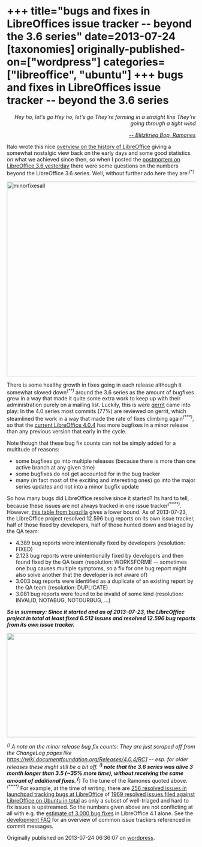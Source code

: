 +++
title="bugs and fixes in LibreOffices issue tracker -- beyond the 3.6 series"
date=2013-07-24
[taxonomies]
originally-published-on=["wordpress"]
categories=["libreoffice", "ubuntu"]
+++
bugs and fixes in LibreOffices issue tracker -- beyond the 3.6 series
=====================================================================

<p style="text-align:right;"><em>Hey ho, let's go</em>
<em> Hey ho, let's go</em>
<em> They're forming in a straight line</em>
<em> They're going through a tight wind</em></p>
<p style="text-align:right;"><a href="http://www.youtube.com/watch?v=ElX7x_qNUYQ"><em>-- Blitzkrieg Bop, Ramones</em></a></p>
<p style="text-align:left;">Italo wrote this nice <a href="http://blog.documentfoundation.org/2013/07/22/getting-close-to-libreoffice-4-1/">overview on the history of LibreOffice</a> giving a somewhat nostalgic view back on the early days and some good statistics on what we achieved since then, so when I posted the <a href="http://skyfromme.wordpress.com/2013/07/23/libreoffice-3-6-7-on-ubuntu-547-bug-fixes-and-zero-known-well-triaged-regressions-against-version-3-6-0-on-release/">postmortem on LibreOffice 3.6 yesterday</a> there were some questions on the numbers beyond the LibreOffice 3.6 series. Well, without further ado here they are:<sup><em>(*)</em></sup></p>
<p style="text-align:left;"><a style="text-align:left;" href="/img/wp/2013/07/minorfixesall1.png"><img class="aligncenter size-full wp-image-550" alt="minorfixesall" src="/img/wp/2013/07/minorfixesall1.png" width="519" height="519" /></a></p>
There is some healthy growth in fixes going in each release although it somewhat slowed down<sup><em>(**)</em></sup> around the 3.6 series as the amount of bugfixes grew in a way that made it quite some extra work to keep up with their administration purely on a mailing list. Luckily, this is were <a href="https://gerrit.libreoffice.org">gerrit</a> came into play: In the 4.0 series most commits (77%) are reviewed on gerrit, which steamlined the work in a way that made the rate of fixes climbing again<sup><em>(***)</em></sup>, so that the <a href="http://www.libreoffice.org/download">current LibreOffice 4.0.4</a> has more bugfixes in a minor release than any previous version that early in the cycle.

Note though that these bug fix counts can not be simply added for a multitude of reasons:
<ul>
	<li>some bugfixes go into multiple releases (because there is more than one active branch at any given time)</li>
	<li>some bugfixes do not get accounted for in the bug tracker</li>
	<li>many (in fact most of the exciting and interesting ones) go into the major series updates and not into a minor bugfix update</li>
</ul>
So how many bugs did LibreOffice resolve since it started? Its hard to tell, because these issues are not always tracked in one issue tracker<em><sup>(****)</sup></em>. However, <a href="https://bugs.freedesktop.org/report.cgi?x_axis_field=bug_severity&amp;y_axis_field=resolution&amp;z_axis_field=&amp;query_format=report-table&amp;short_desc_type=allwordssubstr&amp;short_desc=&amp;product=LibreOffice&amp;bug_status=UNCONFIRMED&amp;bug_status=NEW&amp;bug_status=ASSIGNED&amp;bug_status=REOPENED&amp;bug_status=RESOLVED&amp;bug_status=VERIFIED&amp;bug_status=CLOSED&amp;bug_status=NEEDINFO&amp;bug_status=PLEASETEST&amp;resolution=FIXED&amp;resolution=INVALID&amp;resolution=WONTFIX&amp;resolution=DUPLICATE&amp;resolution=WORKSFORME&amp;resolution=MOVED&amp;resolution=NOTABUG&amp;resolution=NOTOURBUG&amp;longdesc_type=allwordssubstr&amp;longdesc=&amp;bug_file_loc_type=allwordssubstr&amp;bug_file_loc=&amp;status_whiteboard_type=allwordssubstr&amp;status_whiteboard=&amp;keywords_type=allwords&amp;keywords=&amp;bug_id=&amp;bug_id_type=anyexact&amp;emailtype1=substring&amp;email1=&amp;emailtype2=substring&amp;email2=&amp;emailtype3=substring&amp;email3=&amp;chfieldvalue=&amp;chfieldfrom=&amp;chfieldto=Now&amp;j_top=AND&amp;f1=noop&amp;o1=noop&amp;v1=&amp;format=table&amp;action=wrap">this table from bugzilla</a> gives a lower bound. As of 2013-07-23, the LibreOffice project resolved 12.596 bug reports on its own issue tracker, half of those fixed by developers, half of those hunted down and triaged by the QA team:
<ul>
	<li>4.389 bug reports were intentionally fixed by developers (resolution: FIXED)</li>
	<li>2.123 bug reports were unintentionally fixed by developers and then found fixed by the QA team (resolution: WORKSFORME -- sometimes one bug causes multiple symptoms, so a fix for one bug report might also solve another that the developer is not aware of)</li>
	<li>3.003 bug reports were identified as a duplicate of an existing report by the QA team (resolution: DUPLICATE)</li>
	<li>3.081 bug reports were found to be invalid of some kind (resolution: INVALID, NOTABUG, NOTOURBUG, ...)</li>
</ul>
<em><strong>So in summary: Since it started and as of 2013-07-23, the LibreOffice project in total at least fixed 6.512 issues and resolved 12.596 bug reports from its own issue tracker.</strong></em>

<a href="/img/wp/2013/07/resolvedbugs.png"><img class="aligncenter size-full wp-image-549" alt="" src="/img/wp/2013/07/resolvedbugs.png" width="519" height="278" /></a><em></em>

<sup><em>(*)</em></sup> A note on the minor release bug fix counts: They are just scraped off from the ChangeLog pages like <a href="https://wiki.documentfoundation.org/Releases/4.0.4/RC1">https://wiki.documentfoundation.org/Releases/4.0.4/RC1</a> -- esp. for older releases these might still be a bit off.
<sup><em>(**)</em></sup> note that the 3.6 series was alive 3 month longer than 3.5 (~35% more time), without receiving the same amount of additional fixes.
<sup><em>(***)</em></sup> To the tune of the Ramones quoted above.
<sup><em>(****)</em></sup> For example, at the time of writing, there are <a href="https://bugs.launchpad.net/ubuntu/+source/libreoffice/?field.searchtext=&amp;orderby=-importance&amp;field.status%3Alist=INVALID&amp;field.status%3Alist=WONTFIX&amp;field.status%3Alist=EXPIRED&amp;field.status%3Alist=FIXCOMMITTED&amp;field.status%3Alist=FIXRELEASED&amp;assignee_option=any&amp;field.assignee=&amp;field.bug_reporter=&amp;field.bug_commenter=&amp;field.subscriber=&amp;field.tag=&amp;field.tags_combinator=ANY&amp;field.status_upstream=resolved_upstream&amp;field.status_upstream=open_upstream&amp;field.status_upstream-empty-marker=1&amp;field.upstream_target=df-libreoffice&amp;field.has_cve.used=&amp;field.omit_dupes.used=&amp;field.affects_me.used=&amp;field.has_patch.used=&amp;field.has_branches.used=&amp;field.has_branches=on&amp;field.has_no_branches.used=&amp;field.has_no_branches=on&amp;field.has_blueprints.used=&amp;field.has_blueprints=on&amp;field.has_no_blueprints.used=&amp;field.has_no_blueprints=on&amp;search=Search">256 resolved issues in launchpad tracking bugs at LibreOffice</a> of <a href="https://bugs.launchpad.net/ubuntu/+source/libreoffice/?field.searchtext=&amp;orderby=-importance&amp;field.status%3Alist=INVALID&amp;field.status%3Alist=EXPIRED&amp;field.status%3Alist=FIXCOMMITTED&amp;field.status%3Alist=FIXRELEASED&amp;assignee_option=any&amp;field.assignee=&amp;field.bug_reporter=&amp;field.bug_commenter=&amp;field.subscriber=&amp;field.tag=&amp;field.tags_combinator=ANY&amp;field.status_upstream=pending_bugwatch&amp;field.status_upstream=hide_upstream&amp;field.status_upstream=resolved_upstream&amp;field.status_upstream=open_upstream&amp;field.status_upstream-empty-marker=1&amp;field.upstream_target=df-libreoffice&amp;field.has_cve.used=&amp;field.omit_dupes.used=&amp;field.affects_me.used=&amp;field.has_patch.used=&amp;field.has_branches.used=&amp;field.has_branches=on&amp;field.has_no_branches.used=&amp;field.has_no_branches=on&amp;field.has_blueprints.used=&amp;field.has_blueprints=on&amp;field.has_no_blueprints.used=&amp;field.has_no_blueprints=on&amp;search=Search">1969 resolved issues filed against LibreOffice on Ubuntu in total</a> as only a subset of well-triaged and hard to fix issues is upstreamed. So the numbers given above are not conflicting at all with e.g. the <a href="https://www.libreoffice.org/download/4-1-new-features-and-fixes/">estimate of 3.000 bug fixes</a> in LibreOffice 4.1 alone. See the <a href="https://wiki.documentfoundation.org/Development/FAQ#What_are_those_.23iXXXX.23.2Ffdo.23XXXX.2Fetc._comments.3F">development FAQ</a> for an overview of common issue trackers referenced in commit messages.

Originally published on 2013-07-24 06:36:07 on [wordpress](https://skyfromme.wordpress.com/2013/07/24/bugs-and-fixes-in-libreoffice-beyond-the-3-6-series/).
